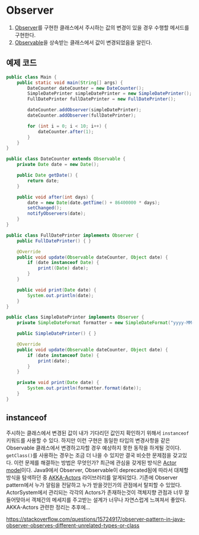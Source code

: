 # Observer

1. [Observer](https://docs.oracle.com/javase/7/docs/api/java/util/Observer.html)를 구현한 클래스에서 주시하는 값의 변경이 있을 경우 수행할 메서드를 구현한다.
2. [Observable](https://docs.oracle.com/javase/7/docs/api/java/util/Observable.html)을 상속받는 클래스에서 값이 변경되었음을 알린다. 

## 예제 코드
```java
public class Main {
    public static void main(String[] args) {
        DateCounter dateCounter = new DateCounter();
        SimpleDatePrinter simpleDatePrinter = new SimpleDatePrinter();
        FullDatePrinter fullDatePrinter = new FullDatePrinter();

        dateCounter.addObserver(simpleDatePrinter);
        dateCounter.addObserver(fullDatePrinter);

        for (int i = 0; i < 10; i++) {
            dateCounter.after(1);
        }
    }
}
```
```java
public class DateCounter extends Observable {
    private Date date = new Date();

    public Date getDate() {
        return date;
    }

    public void after(int days) {
        date = new Date(date.getTime() + 86400000 * days);
        setChanged();
        notifyObservers(date);
    }
}
```
```java
public class FullDatePrinter implements Observer {
    public FullDatePrinter() { }

    @Override
    public void update(Observable dateCounter, Object date) {
        if (date instanceof Date) {
            print((Date) date);
        }
    }

    public void print(Date date) {
        System.out.println(date);
    }
}
```
```java
public class SimpleDatePrinter implements Observer {
    private SimpleDateFormat formatter = new SimpleDateFormat("yyyy-MM-dd");

    public SimpleDatePrinter() { }

    @Override
    public void update(Observable dateCounter, Object date) {
        if (date instanceof Date) {
            print(date);
        }
    }

    private void print(Date date) {
        System.out.println(formatter.format(date));
    }
}
```

## instanceof
주시하는 클래스에서 변경된 값이 내가 기다리던 값인지 확인하기 위해서 `instanceof` 키워드를 사용할 수 있다. 하지만 이런 구현은 동일한 타입의 변경사항을 같은 Observable 클래스에서 변경하고자할 경우 예상하지 못한 동작을 하게될 것이다. `getClass()`를 사용하는 경우는 조금 더 나을 수 있지만 결국 비슷한 문제점을 갖고있다. 이런 문제를 해결하는 방법은 무엇인가? 
최근에 관심을 갖게된 방식은 [Actor model](https://ko.wikipedia.org/wiki/%ED%96%89%EC%9C%84%EC%9E%90_%EB%AA%A8%EB%8D%B8)이다. Java9에서 Observer, Observable이 deprecated됨에 따라서 대체할 방식을 탐색하던 중 [AKKA-Actors](https://doc.akka.io/docs/akka/2.5.5/scala/actors.html) 라이브러리를 알게되었다. 기존에 Observer pattern에서 누가 알림을 전달하고 누가 받을것인가의 관점에서 탈피할 수 있었다. ActorSystem에서 관리되는 각각의 Actors가 존재하는것이 객체지향 관점과 너무 잘 들어맞아서 객체간의 메세지를 주고받는 설계가 너무나 자연스럽게 느껴져서 좋았다. 
AKKA-Actors 관련한 정리는 추후에...

https://stackoverflow.com/questions/15724917/observer-pattern-in-java-observer-observes-different-unrelated-types-or-class
